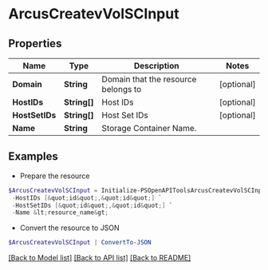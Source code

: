 # ArcusCreatevVolSCInput
## Properties

Name | Type | Description | Notes
------------ | ------------- | ------------- | -------------
**Domain** | **String** | Domain that the resource belongs to | [optional] 
**HostIDs** | **String[]** | Host IDs | [optional] 
**HostSetIDs** | **String[]** | Host Set IDs | [optional] 
**Name** | **String** | Storage Container Name. | 

## Examples

- Prepare the resource
```powershell
$ArcusCreatevVolSCInput = Initialize-PSOpenAPIToolsArcusCreatevVolSCInput  -Domain domain `
 -HostIDs [&quot;id&quot;,&quot;id&quot;] `
 -HostSetIDs [&quot;id&quot;,&quot;id&quot;] `
 -Name &lt;resource_name&gt;
```

- Convert the resource to JSON
```powershell
$ArcusCreatevVolSCInput | ConvertTo-JSON
```

[[Back to Model list]](../README.md#documentation-for-models) [[Back to API list]](../README.md#documentation-for-api-endpoints) [[Back to README]](../README.md)

